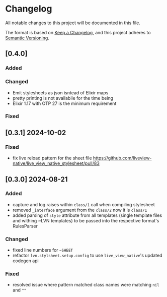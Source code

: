 # Changelog

All notable changes to this project will be documented in this file.

The format is based on [Keep a Changelog](https://keepachangelog.com/en/1.1.0/),
and this project adheres to [Semantic Versioning](https://semver.org/spec/v2.0.0.html).

## [0.4.0]

### Added

### Changed

* Emit stylesheets as json isntead of Elixir maps
* pretty printing is not availabile for the time being
* Elixir 1.17 with OTP 27 is the minimum requirement

### Fixed

## [0.3.1] 2024-10-02

### Fixed

* fix live reload pattern for the sheet file https://github.com/liveview-native/live_view_native_stylesheet/pull/83

## [0.3.0] 2024-08-21

### Added

* capture and log raises within `class/1` call when compiling stylesheet
* removed `_interface` argument from the `class/2` now it is `class/1`
* added parsing of `style` attribute from all templates (single template files and withing ~LVN templates) to be passed into the respective format's RulesParser

### Changed

* fixed line numbers for `~SHEET`
* refactor `lvn.stylsheet.setup.config` to use `live_view_native`'s updated codegen api

### Fixed

* resolved issue where pattern matched class names were matching `nil` and `""`
